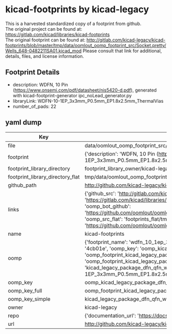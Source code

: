 # kicad-footprints by kicad-legacy  
This is a harvested standardized copy of a footprint from github.  
The original project can be found at:  
https://gitlab.com/kicad/libraries/kicad-footprints  
The original footprint can be found at:
http://gitlab.com/kicad-legacy/kicad-footprints/blob/master/tmp/data/oomlout_oomp_footprint_src/Socket.pretty/Wells_648-0482211SA01.kicad_mod
Please consult that link for additional, details, files, and license information.  
## Footprint Details
* description: WDFN, 10 Pin (https://www.onsemi.com/pdf/datasheet/nis5420-d.pdf), generated with kicad-footprint-generator ipc_noLead_generator.py  
* libraryLink: WDFN-10-1EP_3x3mm_P0.5mm_EP1.8x2.5mm_ThermalVias  
* number_of_pads: 22  
## yaml dump  
| Key | Value |  
| --- | --- |  
| file | data/oomlout_oomp_footprint_src/kicad-footprints/Package_DFN_QFN.pretty/WDFN-10-1EP_3x3mm_P0.5mm_EP1.8x2.5mm_ThermalVias.kicad_mod |  
| footprint | {'description': 'WDFN, 10 Pin (https://www.onsemi.com/pdf/datasheet/nis5420-d.pdf), generated with kicad-footprint-generator ipc_noLead_generator.py', 'libraryLink': 'WDFN-10-1EP_3x3mm_P0.5mm_EP1.8x2.5mm_ThermalVias', 'number_of_pads': 22} |  
| footprint_library_directory | footprint_library_owner/kicad-legacy_kicad-footprints |  
| footprint_library_directory_flat | tmp/data/oomlout_oomp_footprint_src/footprints_flat/kicad_legacy_package_dfn_qfn_wdfn_10_1ep_3x3mm_p0_5mm_ep1_8x2_5mm_thermalvias/working |  
| github_path | http://github.com/kicad-legacy/kicad-footprints/blob/master/tmp/data/oomlout_oomp_footprint_src/Package_DFN_QFN.pretty/WDFN-10-1EP_3x3mm_P0.5mm_EP1.8x2.5mm_ThermalVias.kicad_mod |  
| links | {'github_src': 'http://gitlab.com/kicad-legacy/kicad-footprints/blob/master/tmp/data/oomlout_oomp_footprint_src/Socket.pretty/Wells_648-0482211SA01.kicad_mod', 'github_src_repo': 'https://gitlab.com/kicad/libraries/kicad-footprints', 'oomp_bot': 'tmp/data/oomlout_oomp_footprint_src/footprints/kicad_legacy_package_dfn_qfn_wdfn_10_1ep_3x3mm_p0_5mm_ep1_8x2_5mm_thermalvias/working', 'oomp_bot_github': 'https://github.com/oomlout/oomlout_oomp_footprint_bot/tree/main/tmp/data/oomlout_oomp_footprint_src/footprints/kicad_legacy_package_dfn_qfn_wdfn_10_1ep_3x3mm_p0_5mm_ep1_8x2_5mm_thermalvias/working', 'oomp_src_flat': 'footprints_flat/tmp/data/oomlout_oomp_footprint_src/footprints_flat/kicad_legacy_package_dfn_qfn_wdfn_10_1ep_3x3mm_p0_5mm_ep1_8x2_5mm_thermalvias/working', 'oomp_src_flat_github': 'https://github.com/oomlout/oomlout_oomp_footprint_src/tree/main/tmp/data/oomlout_oomp_footprint_src/footprints_flat/kicad_legacy_package_dfn_qfn_wdfn_10_1ep_3x3mm_p0_5mm_ep1_8x2_5mm_thermalvias/working'} |  
| name | kicad-footprints |  
| oomp | {'footprint_name': 'wdfn_10_1ep_3x3mm_p0_5mm_ep1_8x2_5mm_thermalvias', 'library_name': 'package_dfn_qfn', 'md5': '4cb01e3868165f3e86ea07f48e31e3f1', 'md5_10': '4cb01e3868', 'md5_5': '4cb01', 'md5_6': '4cb01e', 'oomp_key': 'oomp_kicad_legacy_package_dfn_qfn_wdfn_10_1ep_3x3mm_p0_5mm_ep1_8x2_5mm_thermalvias', 'oomp_key_extra': 'oomp_footprint_kicad_legacy_package_dfn_qfn_wdfn_10_1ep_3x3mm_p0_5mm_ep1_8x2_5mm_thermalvias', 'oomp_key_full': 'oomp_footprint_kicad_legacy_package_dfn_qfn_wdfn_10_1ep_3x3mm_p0_5mm_ep1_8x2_5mm_thermalvias_4cb01e', 'oomp_key_simple': 'kicad_legacy_package_dfn_qfn_wdfn_10_1ep_3x3mm_p0_5mm_ep1_8x2_5mm_thermalvias', 'original_filename': 'data/oomlout_oomp_footprint_src/kicad-footprints/Package_DFN_QFN.pretty/WDFN-10-1EP_3x3mm_P0.5mm_EP1.8x2.5mm_ThermalVias.kicad_mod', 'owner_name': 'kicad_legacy'} |  
| oomp_key | oomp_kicad_legacy_package_dfn_qfn_wdfn_10_1ep_3x3mm_p0_5mm_ep1_8x2_5mm_thermalvias |  
| oomp_key_full | oomp_footprint_kicad_legacy_package_dfn_qfn_wdfn_10_1ep_3x3mm_p0_5mm_ep1_8x2_5mm_thermalvias |  
| oomp_key_simple | kicad_legacy_package_dfn_qfn_wdfn_10_1ep_3x3mm_p0_5mm_ep1_8x2_5mm_thermalvias |  
| owner | kicad-legacy |  
| repo | {'documentation_url': 'https://docs.github.com/rest/repos/repos#get-a-repository', 'message': 'Not Found'} |  
| url | http://github.com/kicad-legacy/kicad-footprints |  

